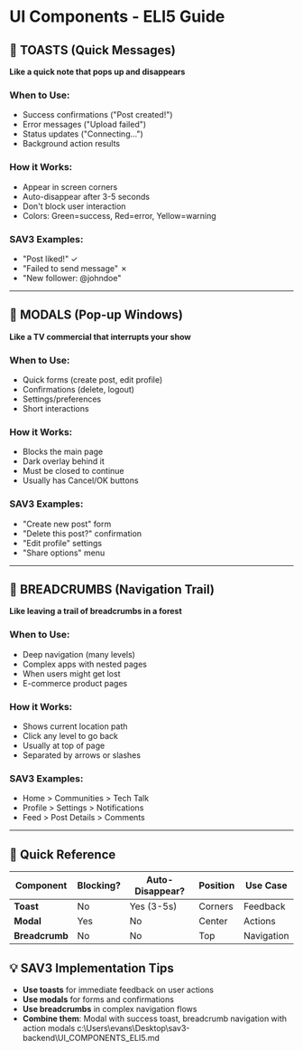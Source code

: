 # UI Components - ELI5 Guide

## 🍞 TOASTS (Quick Messages)

**Like a quick note that pops up and disappears**

### When to Use:

- Success confirmations ("Post created!")
- Error messages ("Upload failed")
- Status updates ("Connecting...")
- Background action results

### How it Works:

- Appear in screen corners
- Auto-disappear after 3-5 seconds
- Don't block user interaction
- Colors: Green=success, Red=error, Yellow=warning

### SAV3 Examples:

- "Post liked!" ✓
- "Failed to send message" ✗
- "New follower: @johndoe"

---

## 📱 MODALS (Pop-up Windows)

**Like a TV commercial that interrupts your show**

### When to Use:

- Quick forms (create post, edit profile)
- Confirmations (delete, logout)
- Settings/preferences
- Short interactions

### How it Works:

- Blocks the main page
- Dark overlay behind it
- Must be closed to continue
- Usually has Cancel/OK buttons

### SAV3 Examples:

- "Create new post" form
- "Delete this post?" confirmation
- "Edit profile" settings
- "Share options" menu

---

## 🍞 BREADCRUMBS (Navigation Trail)

**Like leaving a trail of breadcrumbs in a forest**

### When to Use:

- Deep navigation (many levels)
- Complex apps with nested pages
- When users might get lost
- E-commerce product pages

### How it Works:

- Shows current location path
- Click any level to go back
- Usually at top of page
- Separated by arrows or slashes

### SAV3 Examples:

- Home > Communities > Tech Talk
- Profile > Settings > Notifications
- Feed > Post Details > Comments

---

## 🎯 Quick Reference

| Component      | Blocking? | Auto-Disappear? | Position | Use Case   |
| -------------- | --------- | --------------- | -------- | ---------- |
| **Toast**      | No        | Yes (3-5s)      | Corners  | Feedback   |
| **Modal**      | Yes       | No              | Center   | Actions    |
| **Breadcrumb** | No        | No              | Top      | Navigation |

## 💡 SAV3 Implementation Tips

- **Use toasts** for immediate feedback on user actions
- **Use modals** for forms and confirmations
- **Use breadcrumbs** in complex navigation flows
- **Combine them**: Modal with success toast, breadcrumb navigation with action modals</content>
  <parameter name="filePath">c:\Users\evans\Desktop\sav3-backend\UI_COMPONENTS_ELI5.md
